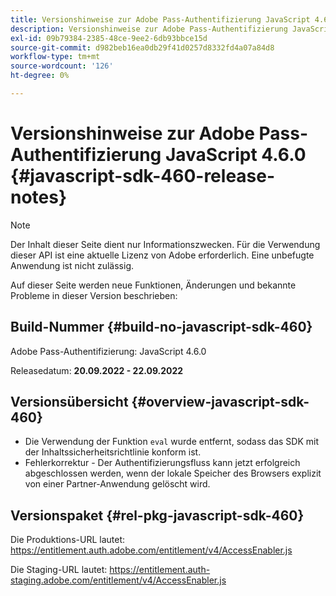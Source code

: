 ```yaml
---
title: Versionshinweise zur Adobe Pass-Authentifizierung JavaScript 4.6.0
description: Versionshinweise zur Adobe Pass-Authentifizierung JavaScript 4.6.0
exl-id: 09b79384-2385-48ce-9ee2-6db93bbce15d
source-git-commit: d982beb16ea0db29f41d0257d8332fd4a07a84d8
workflow-type: tm+mt
source-wordcount: '126'
ht-degree: 0%

---
```


# Versionshinweise zur Adobe Pass-Authentifizierung JavaScript 4.6.0 {#javascript-sdk-460-release-notes}

>[!NOTE]
>
>Der Inhalt dieser Seite dient nur Informationszwecken. Für die Verwendung dieser API ist eine aktuelle Lizenz von Adobe erforderlich. Eine unbefugte Anwendung ist nicht zulässig.

Auf dieser Seite werden neue Funktionen, Änderungen und bekannte Probleme in dieser Version beschrieben:

## Build-Nummer {#build-no-javascript-sdk-460}

Adobe Pass-Authentifizierung: JavaScript 4.6.0

Releasedatum: **20.09.2022 - 22.09.2022**


## Versionsübersicht {#overview-javascript-sdk-460}

* Die Verwendung der Funktion `eval` wurde entfernt, sodass das SDK mit der Inhaltssicherheitsrichtlinie konform ist.
* Fehlerkorrektur - Der Authentifizierungsfluss kann jetzt erfolgreich abgeschlossen werden, wenn der lokale Speicher des Browsers explizit von einer Partner-Anwendung gelöscht wird.


## Versionspaket {#rel-pkg-javascript-sdk-460}

Die Produktions-URL lautet: https://entitlement.auth.adobe.com/entitlement/v4/AccessEnabler.js

Die Staging-URL lautet: https://entitlement.auth-staging.adobe.com/entitlement/v4/AccessEnabler.js
